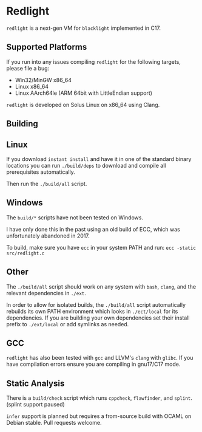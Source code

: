 Redlight
========

`redlight` is a next-gen VM for `blacklight` implemented in C17.

Supported Platforms
-------------------

If you run into any issues compiling `redlight` for the following targets, please file a bug:

- Win32/MinGW x86_64
- Linux x86_64
- Linux AArch64le (ARM 64bit with LittleEndian support)

`redlight` is developed on Solus Linux on x86_64 using Clang.

Building
--------

## Linux
If you download `instant install` and have it in one of the standard binary locations you can run `./build/deps` to download and compile all prerequisites automatically.

Then run the `./build/all` script.

## Windows
The `build/*` scripts have not been tested on Windows.

I have only done this in the past using an old build of ECC, which was unfortunately abandoned in 2017.

To build, make sure you have `ecc` in your system PATH and run:
`ecc -static src/redlight.c`

## Other
The `./build/all` script should work on any system with `bash`, `clang`, and the relevant dependencies in `./ext`.

In order to allow for isolated builds, the `./build/all` script automatically rebuilds its own PATH environment which looks in `./ect/local` for its dependencies.
If you are building your own dependencies set their install prefix to `./ext/local` or add symlinks as needed.

## GCC
`redlight` has also been tested with `gcc` and LLVM's `clang` with `glibc`.
If you have compilation errors ensure you are compiling in gnu17/C17 mode.

Static Analysis
---------------

There is a `build/check` script which runs `cppcheck`, `flawfinder`, and `splint`. (splint support paused)

`infer` support is planned but requires a from-source build with OCAML on Debian stable. Pull requests welcome.

